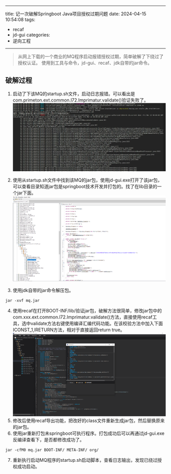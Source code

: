 
---
title: 记一次破解Springboot Java项目授权过期问题
date: 2024-04-15 10:54:08
tags: 
- recaf
- jd-gui
categories:  
- 逆向工程
---

> 从网上下载的一个商业的MQ程序启动报错授权过期，简单破解了下绕过了授权认证。
使用到工具与命令，jd-gui、recaf、jdk自带的jar命令。
## 破解过程
1. 启动了下该MQ的startup.sh文件，启动日志报错。可以看出是com.primeton.ext.common.l72.Imprimatur.validate()验证失败了。
![](/img/springboot-license-outdate-log.png)
2. 使用从startup.sh文件中找到该MQ的jar包，使用jd-gui.exe打开了该jar包，可以查看目录知道jar包是springboot技术开发并打包的。找了在lib目录的一个jar下面。
![alt text](/img/jd-gui-view-jar-1.PNG)

3. 使用jdk自带的jar命令解压包。
```shell
jar -xvf mq.jar
```
4. 使用recaf在打开BOOT-INF/lib/验证jar包，破解方法很简单，修改jar包中的com.xxx.ext.common.l72.Imprimatur.validate()方法，直接使用recaf工具，选中validate方法右键使用编译汇编代码功能。在该校验方法中加入下面ICONST_1,IRETURN方法，相对于直接返回return true。
![](/img/recaf-recompile.PNG)
5. 修改后使用recaf导出功能，把改好的class文件重新生成jar包，然后替换原来的jar包。
6. 使用jar重新打包未springboot可执行程序。打包成功后可以再通过jd-gui.exe反编译查看下，是否都修改成功了。
```shell
jar -cfM0 mq.jar BOOT-INF/ META-INF/ org/
```

7. 重新执行启动MQ程序的startup.sh启动脚本，查看日志输出，发现已绕过授权成功启动。
